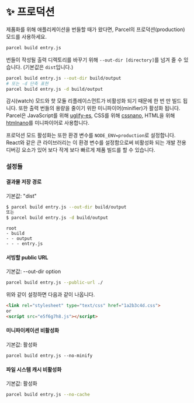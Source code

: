 # ✨ 프로덕션

제품화를 위해 애플리케이션을 번들할 때가 왔다면, Parcel의 프로덕션(production) 모드를 사용하세요.

```bash
parcel build entry.js
```

번들이 작성될 출력 디렉토리를 바꾸기 위해 `--out-dir [directory]`를 넘겨 줄 수 있습니다. (기본값은 `dist`입니다.)

```bash
parcel build entry.js --out-dir build/output
# 또는 -d 단축 표현
parcel build entry.js -d build/output
```

감시(watch) 모드와 핫 모듈 리플레이스먼트가 비활성화 되기 때문에 한 번 만 빌드 됩니다. 또한 출력 번들의 용량을 줄이기 위한 미니파이어(minifier)가 활성화 됩니다. Parcel은 JavaScript를 위해 [uglify-es](https://github.com/mishoo/UglifyJS2/tree/harmony), CSS를 위해 [cssnano](http://cssnano.co), HTML을 위해 [htmlnano](https://github.com/posthtml/htmlnano)를 미니파이어로 사용합니다.

프로덕션 모드 활성화는 또한 환경 변수를 `NODE_ENV=production`로 설정합니다. React와 같은 큰 라이브러리는 이 환경 변수를 설정함으로써 비활성화 되는 개발 전용 디버깅 요소가 있어 보다 작게 보다 빠르게 제품 빌드를 할 수 있습니다.

### 설정들

#### 결과물 저장 경로

기본값: "dist"

```bash
$ parcel build entry.js --out-dir build/output
또는
$ parcel build entry.js -d build/output
```

```base
root
- build
- - output
- - - entry.js
```

#### 서빙할 public URL

기본값: --out-dir option

```bash
parcel build entry.js --public-url ./
```

위와 같이 설정하면 다음과 같이 나옵니다.

```html
<link rel="stylesheet" type="text/css" href="1a2b3c4d.css">
or
<script src="e5f6g7h8.js"></script>
```


#### 미니파이케이션 비활성화

기본값: 활성화

```
parcel build entry.js --no-minify
```

#### 파일 시스템 캐시 비활성화

기본값: 활성화

```bash
parcel build entry.js --no-cache
```

